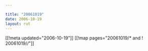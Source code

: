 ```yaml
---

title: "20061019"
date: 2006-10-19
layout: rut
---
```


[[!meta updated="2006-10-19"]]
[[!map pages="20061019/* and ! 20061019/*/*"]]
